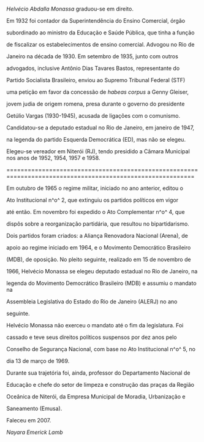 

*Helvécio Abdalla Monassa* graduou-se em direito.



Em 1932 foi contador da Superintendência do Ensino Comercial, órgão

subordinado ao ministro da Educação e Saúde Pública, que tinha a função

de fiscalizar os estabelecimentos de ensino comercial. Advogou no Rio de

Janeiro na década de 1930. Em setembro de 1935, junto com outros

advogados, inclusive Antônio Dias Tavares Bastos, representante do

Partido Socialista Brasileiro, enviou ao Supremo Tribunal Federal (STF)

uma petição em favor da concessão de *habeas corpus* a Genny Gleiser,

jovem judia de origem romena, presa durante o governo do presidente

Getúlio Vargas (1930-1945), acusada de ligações com o comunismo.



Candidatou-se a deputado estadual no Rio de Janeiro, em janeiro de 1947,

na legenda do partido Esquerda Democrática (ED), mas não se elegeu.



Elegeu-se vereador em Niterói (RJ), tendo presidido a Câmara Municipal nos anos de 1952, 1954, 1957 e 1958.

===========================================================================================================



Em outubro de 1965 o regime militar, iniciado no ano anterior, editou o

Ato Institucional n^o^ 2, que extinguiu os partidos políticos em vigor

até então. Em novembro foi expedido o Ato Complementar n^o^ 4, que

dispôs sobre a reorganização partidária, que resultou no bipartidarismo.

Dois partidos foram criados: a Aliança Renovadora Nacional (Arena), de

apoio ao regime iniciado em 1964, e o Movimento Democrático Brasileiro

(MDB), de oposição. No pleito seguinte, realizado em 15 de novembro de

1966, Helvécio Monassa se elegeu deputado estadual no Rio de Janeiro, na

legenda do Movimento Democrático Brasileiro (MDB) e assumiu o mandato na

Assembleia Legislativa do Estado do Rio de Janeiro (ALERJ) no ano

seguinte.



Helvécio Monassa não exerceu o mandato até o fim da legislatura. Foi

cassado e teve seus direitos políticos suspensos por dez anos pelo

Conselho de Segurança Nacional, com base no Ato Institucional n^o^ 5, no

dia 13 de março de 1969.



Durante sua trajetória foi, ainda, professor do Departamento Nacional de

Educação e chefe do setor de limpeza e construção das praças da Região

Oceânica de Niterói, da Empresa Municipal de Moradia, Urbanização e

Saneamento (Emusa).



Faleceu em 2007.



*Nayara Emerick Lamb*



